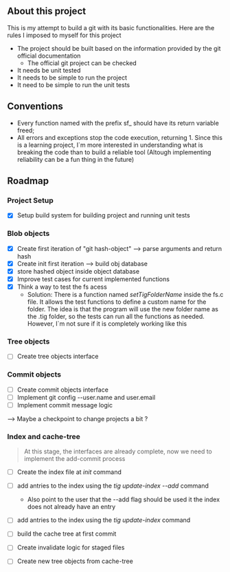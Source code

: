 

## About this project 

This is my attempt to build a git with its basic functionalities. Here are the rules I 
imposed to myself for this project

- The project should be built based on the information provided by the git official documentation 
    - The official git project can be checked
- It needs be unit tested
- It needs to be simple to run the project
- It need to be simple to run the unit tests

## Conventions

- Every function named with the prefix sf_ should have its return variable freed;
- All errors and exceptions stop the code execution, returning 1. Since this is a learning project, I`m more
interested in understanding what is breaking the code than to build a reliable tool (Altough 
implementing reliability can be a fun thing in the future)

## Roadmap 

### Project Setup
- [x] Setup build system for building project and running unit tests

### Blob objects
- [x] Create first iteration of "git hash-object" --> parse arguments and return hash
- [x] Create init first iteration --> build obj database 
- [x] store hashed object inside object database
- [x] Improve test cases for current implemented functions
- [x] Think a way to test the fs acess
    - Solution: There is a function named _setTigFolderName_ inside the fs.c file. It allows the test functions to define a custom name for the folder. The idea is that the program will use the new folder name as the .tig folder, so the tests can run all the functions as needed. However, I`m not sure if it is completely working like this

### Tree objects
- [ ] Create tree objects interface

### Commit objects
- [ ] Create commit objects interface
- [ ] Implement git config --user.name and user.email
- [ ] Implement commit message logic

--> Maybe a checkpoint to change projects a bit ?

### Index and cache-tree
> At this stage, the interfaces are already complete, now
> we need to implement the add-commit process

- [ ] Create the index file at *init* command
- [ ] add antries to the index using the *tig update-index --add* command
    - Also point to the user that the --add flag should be used it the index does not already have an entry
- [ ] add antries to the index using the *tig update-index* command
- [ ] build the cache tree at first commit
- [ ] Create invalidate logic for staged files
- [ ] Create new tree objects from cache-tree




